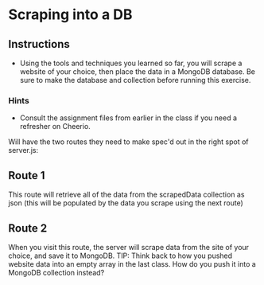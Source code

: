 # Scraping into a DB

## Instructions

* Using the tools and techniques you learned so far,
you will scrape a website of your choice, then place the data
in a MongoDB database. Be sure to make the database and collection
before running this exercise.

### Hints

* Consult the assignment files from earlier in the class if you need a refresher on Cheerio.

Will have the two routes they need to make spec'd out in the right spot of server.js:

## Route 1
This route will retrieve all of the data
from the scrapedData collection as json (this will be populated
by the data you scrape using the next route)

## Route 2
When you visit this route, the server will
scrape data from the site of your choice, and save it to
MongoDB.
TIP: Think back to how you pushed website data
into an empty array in the last class. How do you
push it into a MongoDB collection instead?